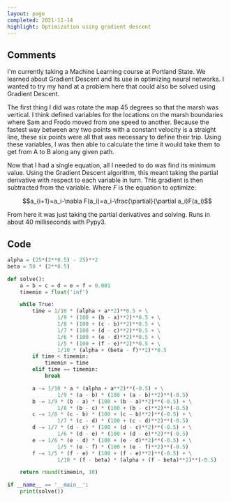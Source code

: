 ```yaml
---
layout: page
completed: 2021-11-14
highlight: Optimization using gradient descent
---
```


## Comments

I'm currently taking a Machine Learning course at Portland State.  We learned
about Gradient Descent and its use in optimizing neural networks.  I wanted to
try my hand at a problem here that could also be solved using Gradient Descent.

The first thing I did was rotate the map 45 degrees so that the marsh was
vertical.  I think defined variables for the locations on the marsh boundaries
where Sam and Frodo moved from one speed to another. Because the fastest way
between any two points with a constant velocity is a straight line, these six
points were all that was necessary to define their trip. Using these variables,
I was then able to calculate the time it would take them to get from A to B
along any given path.

Now that I had a single equation, all I needed to do was find its minimum
value.  Using the Gradient Descent algorithm, this meant taking the partial
derivative with respect to each variable in turn. This gradient is then
subtracted from the variable. Where $F$ is the equation to optimize:

$$a_{i+1}=a_i-\nabla F(a_i)=a_i-\frac{\partial}{\partial a_i}F(a_i)$$

From here it was just taking the partial derivatives and solving. Runs in about
40 milliseconds with Pypy3.

## Code

```python
alpha = (25*(2**0.5) - 25)**2
beta = 50 * (2**0.5)

def solve():
    a = b = c = d = e = f = 0.001
    timemin = float('inf')

    while True:
        time = 1/10 * (alpha + a**2)**0.5 + \
                1/9 * (100 + (b - a)**2)**0.5 + \
                1/8 * (100 + (c - b)**2)**0.5 + \
                1/7 * (100 + (d - c)**2)**0.5 + \
                1/6 * (100 + (e - d)**2)**0.5 + \
                1/5 * (100 + (f - e)**2)**0.5 + \
                1/10 * (alpha + (beta - f)**2)**0.5
        if time < timemin:
            timemin = time
        elif time == timemin:
            break

        a -= 1/10 * a * (alpha + a**2)**(-0.5) + \
                1/9 * (a - b) * (100 + (a - b)**2)**(-0.5)
        b -= 1/9 * (b - a) * (100 + (b - a)**2)**(-0.5) + \
                1/8 * (b - c) * (100 + (b - c)**2)**(-0.5)
        c -= 1/8 * (c - b) * (100 + (c - b)**2)**(-0.5) + \
                1/7 * (c - d) * (100 + (c - d)**2)**(-0.5)
        d -= 1/7 * (d - c) * (100 + (d - c)**2)**(-0.5) + \
                1/6 * (d - e) * (100 + (d - e)**2)**(-0.5)
        e -= 1/6 * (e - d) * (100 + (e - d)**2)**(-0.5) + \
                1/5 * (e - f) * (100 + (e - f)**2)**(-0.5)
        f -= 1/5 * (f - e) * (100 + (f - e)**2)**(-0.5) + \
                1/10 * (f - beta) * (alpha + (f - beta)**2)**(-0.5)

    return round(timemin, 10)

if __name__ == '__main__':
    print(solve())
```
